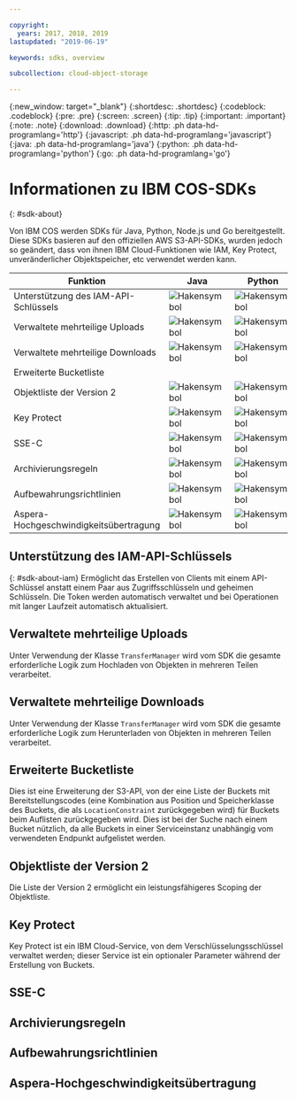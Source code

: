 ```yaml
---

copyright:
  years: 2017, 2018, 2019
lastupdated: "2019-06-19"

keywords: sdks, overview

subcollection: cloud-object-storage

---
```


{:new_window: target="_blank"}
{:shortdesc: .shortdesc}
{:codeblock: .codeblock}
{:pre: .pre}
{:screen: .screen}
{:tip: .tip}
{:important: .important}
{:note: .note}
{:download: .download} 
{:http: .ph data-hd-programlang='http'} 
{:javascript: .ph data-hd-programlang='javascript'} 
{:java: .ph data-hd-programlang='java'} 
{:python: .ph data-hd-programlang='python'}
{:go: .ph data-hd-programlang='go'}

# Informationen zu IBM COS-SDKs
{: #sdk-about}

Von IBM COS werden SDKs für Java, Python, Node.js und Go bereitgestellt. Diese SDKs basieren auf den offiziellen AWS S3-API-SDKs, wurden jedoch so geändert, dass von ihnen IBM Cloud-Funktionen wie IAM, Key Protect, unveränderlicher Objektspeicher, etc verwendet werden kann.

| Funktion                    | Java                                              | Python                                            | Node.js                                           | GO                                                | Befehlszeilenschnittstelle                        |
|-----------------------------|---------------------------------------------------|---------------------------------------------------|---------------------------------------------------|---------------------------------------------------|---------------------------------------------------|
| Unterstützung des IAM-API-Schlüssels | ![Hakensymbol](../../icons/checkmark-icon.svg) | ![Hakensymbol](../../icons/checkmark-icon.svg) | ![Hakensymbol](../../icons/checkmark-icon.svg) | ![Hakensymbol](../../icons/checkmark-icon.svg) | ![Hakensymbol](../../icons/checkmark-icon.svg) |
| Verwaltete mehrteilige Uploads | ![Hakensymbol](../../icons/checkmark-icon.svg) | ![Hakensymbol](../../icons/checkmark-icon.svg) | ![Hakensymbol](../../icons/checkmark-icon.svg) | ![Hakensymbol](../../icons/checkmark-icon.svg) | ![Hakensymbol](../../icons/checkmark-icon.svg) |
| Verwaltete mehrteilige Downloads | ![Hakensymbol](../../icons/checkmark-icon.svg) | ![Hakensymbol](../../icons/checkmark-icon.svg) | ![Hakensymbol](../../icons/checkmark-icon.svg) |                                                   |                                                   |
| Erweiterte Bucketliste      |                                                   |                                                   |                                                   |                                                   |                                                   |
| Objektliste der Version 2   | ![Hakensymbol](../../icons/checkmark-icon.svg) | ![Hakensymbol](../../icons/checkmark-icon.svg) | ![Hakensymbol](../../icons/checkmark-icon.svg) |                                                   |                                                   |
| Key Protect                 | ![Hakensymbol](../../icons/checkmark-icon.svg) | ![Hakensymbol](../../icons/checkmark-icon.svg) | ![Hakensymbol](../../icons/checkmark-icon.svg) | ![Hakensymbol](../../icons/checkmark-icon.svg) | ![Hakensymbol](../../icons/checkmark-icon.svg) |
| SSE-C                       | ![Hakensymbol](../../icons/checkmark-icon.svg) | ![Hakensymbol](../../icons/checkmark-icon.svg) | ![Hakensymbol](../../icons/checkmark-icon.svg) |                                                   |                                                   |
| Archivierungsregeln         | ![Hakensymbol](../../icons/checkmark-icon.svg) | ![Hakensymbol](../../icons/checkmark-icon.svg) | ![Hakensymbol](../../icons/checkmark-icon.svg) |                                                   |                                                   |
| Aufbewahrungsrichtlinien    | ![Hakensymbol](../../icons/checkmark-icon.svg) | ![Hakensymbol](../../icons/checkmark-icon.svg) | ![Hakensymbol](../../icons/checkmark-icon.svg) |                                                   |                                                   |
| Aspera-Hochgeschwindigkeitsübertragung | ![Hakensymbol](../../icons/checkmark-icon.svg) | ![Hakensymbol](../../icons/checkmark-icon.svg) |                                                   |                                                   |                                                   |

## Unterstützung des IAM-API-Schlüssels
{: #sdk-about-iam}
Ermöglicht das Erstellen von Clients mit einem API-Schlüssel anstatt einem Paar aus Zugriffsschlüsseln und geheimen Schlüsseln. Die Token werden automatisch verwaltet und bei Operationen mit langer Laufzeit automatisch aktualisiert.
## Verwaltete mehrteilige Uploads
Unter Verwendung der Klasse `TransferManager` wird vom SDK die gesamte erforderliche Logik zum Hochladen von Objekten in mehreren Teilen verarbeitet.
## Verwaltete mehrteilige Downloads
Unter Verwendung der Klasse `TransferManager` wird vom SDK die gesamte erforderliche Logik zum Herunterladen von Objekten in mehreren Teilen verarbeitet.
## Erweiterte Bucketliste
Dies ist eine Erweiterung der S3-API, von der eine Liste der Buckets mit Bereitstellungscodes (eine Kombination aus Position und Speicherklasse des Buckets, die als `LocationConstraint` zurückgegeben wird) für Buckets beim Auflisten zurückgegeben wird. Dies ist bei der Suche nach einem Bucket nützlich, da alle Buckets in einer Serviceinstanz unabhängig vom verwendeten Endpunkt aufgelistet werden.
## Objektliste der Version 2
Die Liste der Version 2 ermöglicht ein leistungsfähigeres Scoping der Objektliste.
## Key Protect
Key Protect ist ein IBM Cloud-Service, von dem Verschlüsselungsschlüssel verwaltet werden; dieser Service ist ein optionaler Parameter während der Erstellung von Buckets.
## SSE-C                      
## Archivierungsregeln              
## Aufbewahrungsrichtlinien         
## Aspera-Hochgeschwindigkeitsübertragung 
